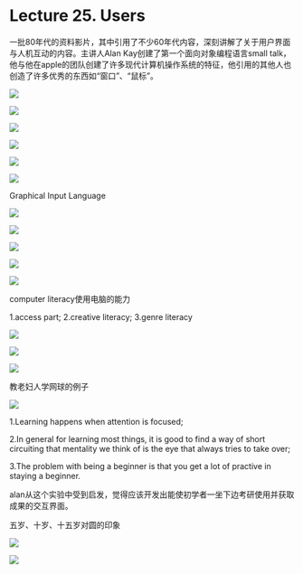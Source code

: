 # Lecture 25. Users

一批80年代的资料影片，其中引用了不少60年代内容，深刻讲解了关于用户界面与人机互动的内容。主讲人Alan Kay创建了第一个面向对象编程语言small talk，他与他在apple的团队创建了许多现代计算机操作系统的特征，他引用的其他人也创造了许多优秀的东西如“窗口”、“鼠标”。

![](image/1678082736870_3VjI2T26Dc.png)

![](image/1678083300905_IrsgsXsIg_.png)

![](image/1678083281545_TqDP6wQGux.png)

![](image/1678083588388_TnqpwnMh0r.png)

![](image/1678083676074_8lL-BmHcdx.png)

![](image/1678084257018_2Yt8pp2_xx.png)

Graphical Input Language

![](image/1678084603945_kUS29UzBNL.png)

![](image/1678084758870_UyHn4U9gAL.png)

![](image/1678084908099_zeziJeigOO.png)

![](image/1678085724271_Xd3jX3xh8K.png)

![](image/1678085788672_tHyJquFtM-.png)

computer literacy使用电脑的能力

1.access part; 2.creative literacy; 3.genre literacy

![](image/1678086215871_KhE6Cf5ABM.png)

![](image/1678086254646_1qNHfpOrgC.png)

![](image/1678087050700_nL6JfC1dPi.png)

教老妇人学网球的例子

![](image/1678087084581_7QeR6iAWJO.png)

1.Learning happens when attention is focused;

2.In general for learning most things, it is good to find a way of short circuiting that mentality we think of is the eye that always tries to take over;

3.The problem with being a beginner is that you get a lot of practive in staying a beginner.

&#x20;alan从这个实验中受到启发，觉得应该开发出能使初学者一坐下边考研使用并获取成果的交互界面。

五岁、十岁、十五岁对圆的印象

![](image/1678087521332_kCYA_dIOEK.png)

![](image/1678087642005_ebW04xM30y.png)
